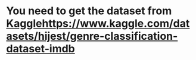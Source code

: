 # You need to get the dataset from [Kaggle](https://www.kaggle.com/datasets/hijest/genre-classification-dataset-imdb)https://www.kaggle.com/datasets/hijest/genre-classification-dataset-imdb
